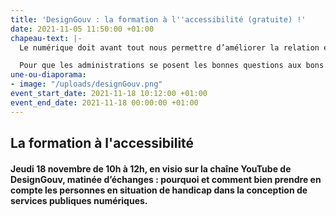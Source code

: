 ```yaml
---
title: 'DesignGouv : la formation à l''accessibilité (gratuite) !'
date: 2021-11-05 11:50:00 +01:00
chapeau-text: |-
  Le numérique doit avant tout nous permettre d’améliorer la relation entre les citoyens et l’administration, à travers des services simples, accessibles et humains. Ces services doivent s’adresser à toutes et tous, quels que soient nos particularités et nos usages.

  Pour que les administrations se posent les bonnes questions aux bons moments, pour qu'elles prennent les bonnes décisions avec les bonnes méthodes et les bons outils, pour qu'elles travaillent avec les bons interlocuteurs, le pôle **Design des services numériques** de la Direction interministérielle du numérique (DINUM) propose **trois formations gratuites indispensables** : la formation accessibilité, la formation design, et la formation recherche utilisateur.
une-ou-diaporama:
- image: "/uploads/designGouv.png"
event_start_date: 2021-11-18 10:12:00 +01:00
event_end_date: 2021-11-18 00:00:00 +01:00
---
```


## La formation à l'accessibilité

<div class="encadre noir"><p style="margin-top: 20px"><b>Jeudi 18 novembre de 10h à 12h, en visio sur la chaîne YouTube de DesignGouv, matinée d’échanges : pourquoi et comment bien prendre en compte les personnes en situation de handicap dans la conception de services publiques numériques.</b></p></div>